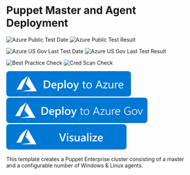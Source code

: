 # Puppet Master and Agent Deployment

![Azure Public Test Date](https://azurequickstartsservice.blob.core.windows.net/badges/puppet-enterprise-cluster/PublicLastTestDate.svg)
![Azure Public Test Result](https://azurequickstartsservice.blob.core.windows.net/badges/puppet-enterprise-cluster/PublicDeployment.svg)

![Azure US Gov Last Test Date](https://azurequickstartsservice.blob.core.windows.net/badges/puppet-enterprise-cluster/FairfaxLastTestDate.svg)
![Azure US Gov Last Test Result](https://azurequickstartsservice.blob.core.windows.net/badges/puppet-enterprise-cluster/FairfaxDeployment.svg)

![Best Practice Check](https://azurequickstartsservice.blob.core.windows.net/badges/puppet-enterprise-cluster/BestPracticeResult.svg)
![Cred Scan Check](https://azurequickstartsservice.blob.core.windows.net/badges/puppet-enterprise-cluster/CredScanResult.svg)

[![Deploy to Azure](https://raw.githubusercontent.com/Azure/azure-quickstart-templates/master/1-CONTRIBUTION-GUIDE/images/deploytoazure.svg?sanitize=true)](https://portal.azure.com/#create/Microsoft.Template/uri/https%3A%2F%2Fraw.githubusercontent.com%2Fazure%2Fazure-quickstart-templates%2Fmaster%2Fpuppet-enterprise-cluster%2F%2Fazuredeploy.json)
[![Deploy to Azure US Gov](https://raw.githubusercontent.com/Azure/azure-quickstart-templates/master/1-CONTRIBUTION-GUIDE/images/deploytoazuregov.svg?sanitize=true)](https://portal.azure.us/#create/Microsoft.Template/uri/https%3A%2F%2Fraw.githubusercontent.com%2Fazure%2Fazure-quickstart-templates%2Fmaster%2Fpuppet-enterprise-cluster%2F%2Fazuredeploy.json) 
[![Visualize](https://raw.githubusercontent.com/Azure/azure-quickstart-templates/master/1-CONTRIBUTION-GUIDE/images/visualizebutton.svg?sanitize=true)](http://armviz.io/#/?load=https%3A%2F%2Fraw.githubusercontent.com%2FAzure%2Fazure-quickstart-templates%2Fmaster%puppet-enterprise-cluster%2Fazuredeploy.json)

This template creates a Puppet Enterprise cluster consisting of a master and a configurable number of Windows & Linux agents.


